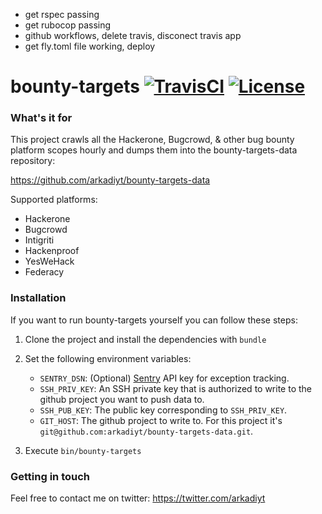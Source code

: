 - get rspec passing
- get rubocop passing
- github workflows, delete travis, disconect travis app
- get fly.toml file working, deploy


# bounty-targets [![TravisCI](https://travis-ci.com/arkadiyt/bounty-targets.svg?branch=master)](https://travis-ci.com/arkadiyt/bounty-targets/) [![License](https://img.shields.io/github/license/arkadiyt/bounty-targets-data.svg)](https://github.com/arkadiyt/bounty-targets/blob/master/LICENSE.md)

### What's it for

This project crawls all the Hackerone, Bugcrowd, & other bug bounty platform scopes hourly and dumps them into the bounty-targets-data repository:

https://github.com/arkadiyt/bounty-targets-data

Supported platforms:

- Hackerone
- Bugcrowd
- Intigriti
- Hackenproof
- YesWeHack
- Federacy

### Installation

If you want to run bounty-targets yourself you can follow these steps:

1. Clone the project and install the dependencies with `bundle`

1. Set the following environment variables:
    - `SENTRY_DSN`: (Optional) [Sentry](https://sentry.io/) API key for exception tracking.
    - `SSH_PRIV_KEY`: An SSH private key that is authorized to write to the github project you want to push data to.
    - `SSH_PUB_KEY`: The public key corresponding to `SSH_PRIV_KEY`.
    - `GIT_HOST`: The github project to write to. For this project it's `git@github.com:arkadiyt/bounty-targets-data.git`.
1. Execute `bin/bounty-targets`

### Getting in touch

Feel free to contact me on twitter: https://twitter.com/arkadiyt

